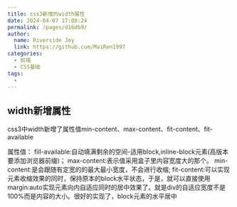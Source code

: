 ```yaml
---
title: css3新增的width属性
date: 2024-04-07 17:08:24
permalink: /pages/d16db9/
author:
  name: Riverside Joy
  link: https://github.com/MaiRen1997
categories:
  - 前端
  - CSS基础
tags:
  - 
---
```

## width新增属性

css3中width新增了属性值min-content、max-content、fit-content、fit-available

属性值：
   fill-available:自动填满剩余的空间-适用block,inline-block元素(高版本要添加浏览器前缀)；
   max-content:表示值采用盒子里内容宽度大的那个。
   min-content:是会跟随有定宽的的最大最小宽度，不会进行收缩;
   fit-content:可以实现元素收缩效果的同时，保持原本的block水平状态，于是，就可以直接使用margin:auto实现元素向内自适应同时的居中效果了。就是div的自适应宽度不是100%而是内容的大小。很好的实现了，block元素的水平居中